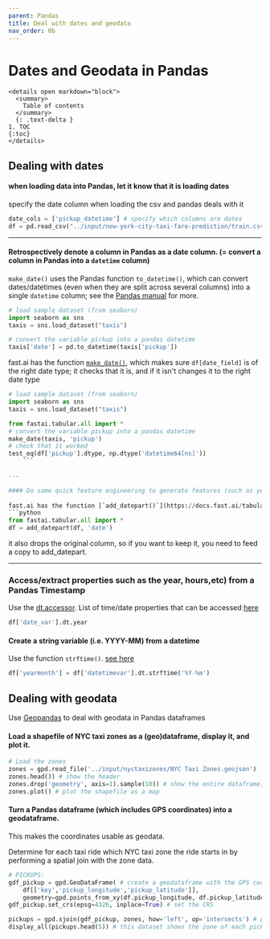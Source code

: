 ```yaml
---
parent: Pandas 
title: Deal with dates and geodata 
nav_order: 0b 
---
```


# Dates and Geodata in Pandas
```
<details open markdown="block">
  <summary>
    Table of contents
  </summary>
  {: .text-delta }
1. TOC
{:toc}
</details>
```

## Dealing with dates
#### when loading data into Pandas, let it know that it is loading dates
specify the date column when loading the csv and pandas deals with it
```python
date_cols = ['pickup_datetime'] # specify which columns are dates
df = pd.read_csv("../input/new-york-city-taxi-fare-prediction/train.csv", parse_dates = date_cols)
```
---

#### Retrospectively denote a column in Pandas as a date column. (= convert a column in Pandas into a `datetime` column)

`make_date()` uses the Pandas function `to_datetime()`, which can convert dates/datetimes (even when they are split across several columns) into a single `datetime` column; see the [Pandas manual](https://pandas.pydata.org/pandas-docs/stable/user_guide/timeseries.html#converting-to-timestamps) for more. 
```python
# load sample dataset (from seaborn)
import seaborn as sns
taxis = sns.load_dataset("taxis")

# convert the variable pickup into a pandas datetime
taxis['date'] = pd.to_datetime(taxis['pickup'])
```
	
fast.ai has the function [`make_date()`](https://docs.fast.ai/tabular.core.html#make_date), which makes sure `df[date_field]` is of the right date type; it checks that it is, and if it isn't changes it to the right date type
```python
# load sample dataset (from seaborn)
import seaborn as sns
taxis = sns.load_dataset("taxis")

from fastai.tabular.all import *
# convert the variable pickup into a pandas datetime
make_date(taxis, 'pickup')
# check that it worked
test_eq(df['pickup'].dtype, np.dtype('datetime64[ns]'))
	```
	
---

#### Do some quick feature engineering to generate features (such as year, month, day, day of the week) from a date_time column
	
fast.ai has the function [`add_datepart()`](https://docs.fast.ai/tabular.core.html#add_datepart), which generates additional features from the column and returns a dataframe with the added features
```python
from fastai.tabular.all import * 
df = add_datepart(df, 'date')
```

it also drops the original column, so if you want to keep it, you need to feed a copy to add_datepart.

---
	
### Access/extract properties such as the year, hours,etc) from a Pandas Timestamp 
Use the [dt.accessor](https://pandas.pydata.org/pandas-docs/stable/user_guide/basics.html#dt-accessor). 
List of time/date properties that can be accessed [here](https://pandas.pydata.org/pandas-docs/stable/user_guide/timeseries.html#time-date-components)
```python
df['date_var'].dt.year
```

#### Create a string variable (i.e. YYYY-MM) from a datetime
Use the function ``strftime()``. [see here](https://dfrieds.com/data-analysis/create-year-month-column.html)
```python	
df['yearmonth'] = df['datetimevar'].dt.strftime('%Y-%m')
```
	
## Dealing with geodata
Use [Geopandas](https://geopandas.org/gallery/create_geopandas_from_pandas.html) to deal with geodata in Pandas dataframes

#### Load a shapefile of NYC taxi zones as a (geo)dataframe, display it, and plot it.

```python
# Load the zones
zones = gpd.read_file('../input/nyctaxizones/NYC Taxi Zones.geojson')
zones.head()) # show the header
zones.drop('geometry', axis=1).sample(10)) # show the entire dataframe, excluding the column geometry
zones.plot() # plot the shapefile as a map
```

#### Turn a Pandas dataframe (which includes GPS coordinates) into a geodataframe.

This makes the coordinates usable as geodata.

Determine for each taxi ride which NYC taxi zone the ride starts in by performing a spatial join with the zone data.

```python
# PICKUPS:
gdf_pickup = gpd.GeoDataFrame( # create a geodataframe with the GPS coordinates of pickups
	df[['key','pickup_longitude','pickup_latitude']], 
	geometry=gpd.points_from_xy(df.pickup_longitude, df.pickup_latitude)) 
gdf_pickup.set_crs(epsg=4326, inplace=True) # set the CRS

pickups = gpd.sjoin(gdf_pickup, zones, how='left', op='intersects') # perform a spatial join between the GPS coordinates of pickups and the taxi zones
display_all(pickups.head(5)) # this dataset shows the zone of each pickup
```
